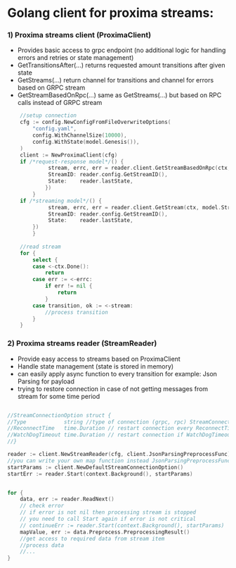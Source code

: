 # Golang client for proxima streams:

### 1) Proxima streams client (ProximaClient)

- Provides basic access to grpc endpoint (no additional logic for handling errors and retries or state management)
- GetTransitionsAfter(...) returns requested amount transitions after given state
- GetStreams(...) return channel for transitions and channel for errors based on GRPC stream
- GetStreamBasedOnRpc(...) same as GetStreams(...) but based on RPC calls instead of GRPC stream

```go
	//setup connection
	cfg := config.NewConfigFromFileOverwriteOptions(
		"config.yaml",
		config.WithChannelSize(10000),
		config.WithState(model.Genesis()),
	)
    client := NewProximaClient(cfg)
    if /*request-response model*/() {
             stream, errc, err = reader.client.GetStreamBasedOnRpc(ctx, model.StreamState{
             StreamID: reader.config.GetStreamID(),
             State:    reader.lastState,
            })
        }
	if /*streaming model*/() {
             stream, errc, err = reader.client.GetStream(ctx, model.StreamState{
             StreamID: reader.config.GetStreamID(),
             State:    reader.lastState,
	    })
        }
		
    //read stream
	for {
        select {
        case <-ctx.Done():
            return
        case err := <-errc:
            if err != nil {
                return
            }
        case transition, ok := <-stream:
            //process transition
        }
    }
```

### 2) Proxima streams reader (StreamReader)

- Provide easy access to streams based on ProximaClient
- Handle state management (state is stored in memory)
- can easily apply async function to every transition for example: Json Parsing for payload
- trying to restore connection in case of not getting messages from stream for some time period
```go

//StreamConnectionOption struct {
//Type            string //type of connection (grpc, rpc) StreamConnectionOptionTypeRpc, StreamConnectionOptionTypeStream
//ReconnectTime   time.Duration // restart connection every ReconnectTime
//WatchDogTimeout time.Duration // restart connection if WatchDogTimeout is exceeded
//}

reader := client.NewStreamReader(cfg, client.JsonParsingPreprocessFunc)
//you can write your own map function instead JsonParsingPreprocessFunc  fn(transition *model.Transition) -> (any, error)
startParams := client.NewDefaultStreamConnectionOption()
startErr := reader.Start(context.Background(), startParams)


for {
    data, err := reader.ReadNext()
	// check error 
	// if error is not nil then processing stream is stopped 
	// you need to call Start again if error is not critical
	// continueErr := reader.Start(context.Background(), startParams)
	mapValue, err := data.Preprocess.PreprocessingResult()
	//get access to required data from stream item
	//process data
	//...
}
```